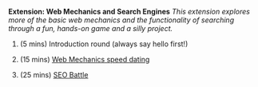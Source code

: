 **Extension: Web Mechanics and Search Engines** *This extension explores more of the basic web mechanics and the functionality of searching through a fun, hands-on game and a silly project.*

1. (5 mins) Introduction round (always say hello first!)

2. (15 mins) [Web Mechanics speed dating](https://juliahivenyc.makes.org/thimble/MTgwOTQ0ODk2/web-mechanics-speed-dating)

3. (25 mins) [SEO Battle](https://katermouse.makes.org/thimble/MjUyOTAzNjgw/seo-battle)
